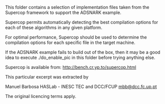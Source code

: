 This folder contains a selection of implementation files
taken from the Supercop framework to support the ADSNARK
example. 

Supercop permits automatically detecting the best
compilation options for each of these algorithms in any
given platform. 

For optimal performance, Supercop should be used to 
determine  the compilation options for each specific file 
in the target machine. 

If the ADSNARK example fails to build out of the box, 
then it may be a good idea to execute ./do\_enable\_pic in this folder 
before trying anything else.

Supercop is available from:
http://bench.cr.yp.to/supercop.html

This particular excerpt was extracted by 

Manuel Barbosa
HASLab - INESC TEC and DCC/FCUP
mbb@dcc.fc.up.pt

The original licencing terms apply.
